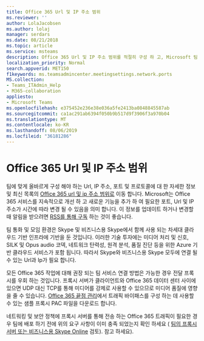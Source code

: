 ```yaml
---
title: Office 365 Url 및 IP 주소 범위
ms.reviewer: ''
author: LolaJacobsen
ms.author: lolaj
manager: serdars
ms.date: 08/21/2018
ms.topic: article
ms.service: msteams
description: Office 365 Url 및 IP 주소 범위를 적절히 구성 하 고, Microsoft 팀 서비스와의 연결을 사용할 수 있는 경우 전달 프록시를 우회 하 고, 네트워킹 및 보안 정책에 대 한 요구 사항을 확인 하는 방법을 알아봅니다.
localization_priority: Normal
search.appverid: MET150
f1keywords: ms.teamsadmincenter.meetingsettings.network.ports
MS.collection:
- Teams_ITAdmin_Help
- M365-collaboration
appliesto:
- Microsoft Teams
ms.openlocfilehash: e375452e236e38e036a5fe2413ba0848845587ab
ms.sourcegitcommit: ca1ac291ab6394f050b9b517d9f3906f3a970b04
ms.translationtype: MT
ms.contentlocale: ko-KR
ms.lasthandoff: 08/06/2019
ms.locfileid: "36181286"
---
```

<a name="office-365-urls-and-ip-address-ranges"></a>Office 365 Url 및 IP 주소 범위
=====================================

팀에 맞게 올바르게 구성 해야 하는 Url, IP 주소, 포트 및 프로토콜에 대 한 자세한 정보 및 최신 목록의 [Office 365 url 및 ip 주소 범위로](https://docs.microsoft.com/office365/enterprise/urls-and-ip-address-ranges#skype-for-business-online-and-microsoft-teams) 이동 합니다. Microsoft는 Office 365 서비스를 지속적으로 개선 하 고 새로운 기능을 추가 하 여 필요한 포트, Url 및 IP 주소가 시간에 따라 변경 될 수 있음을 의미 합니다. 이 정보를 업데이트 하거나 변경할 때 알림을 받으려면 [RSS를 통해 구독](https://go.microsoft.com/fwlink/p/?linkid=236301) 하는 것이 좋습니다.

팀 통화 및 모임 환경은 Skype 및 비즈니스용 Skype에서 함께 사용 되는 차세대 클라우드 기반 인프라에 기반을 둔 것입니다. 이러한 기술 투자에는 미디어 처리 및 신호, SILK 및 Opus audio 코덱, 네트워크 탄력성, 원격 분석, 품질 진단 등을 위한 Azure 기반 클라우드 서비스가 포함 됩니다. 따라서 Skype와 비즈니스용 Skype 모두에 연결 될 수 있는 Url과 Ip가 필요 합니다.

모든 Office 365 작업에 대해 권장 되는 팀 서비스 연결 방법은 가능한 경우 전달 프록시를 우회 하는 것입니다. 프록시 서버가 클라이언트와 Office 365 데이터 센터 사이에 있으면 UDP 대신 TCP를 통해 미디어를 강제로 사용할 수 있으므로 미디어 품질에 영향을 줄 수 있습니다. [Office 365 끝점 관리](https://support.office.com/article/99cab9d4-ef59-4207-9f2b-3728eb46bf9a)에서 트래픽 바이패스를 구성 하는 데 사용할 수 있는 샘플 프록시 PAC 파일을 다운로드 합니다.

네트워킹 및 보안 정책에 프록시 서버를 통해 전송 하는 Office 365 트래픽이 필요한 경우 팀에 배포 하기 전에 위의 요구 사항이 이미 충족 되었는지 확인 하세요 ( [팀의 프록시 서버 또는 비즈니스용 Skype Online](proxy-servers-for-skype-for-business-online.md) 검토). 참고 하세요).
